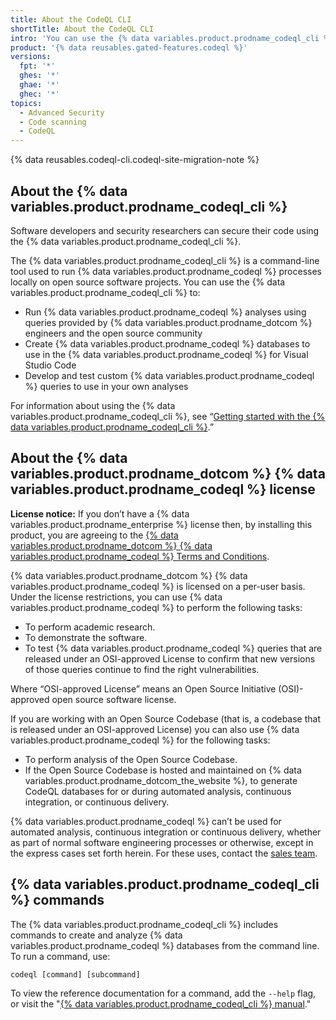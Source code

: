 ```yaml
---
title: About the CodeQL CLI
shortTitle: About the CodeQL CLI
intro: 'You can use the {% data variables.product.prodname_codeql_cli %} to run CodeQL processes locally on software projects.'
product: '{% data reusables.gated-features.codeql %}'
versions:
  fpt: '*'
  ghes: '*'
  ghae: '*'
  ghec: '*'
topics:
  - Advanced Security
  - Code scanning
  - CodeQL
---
```


{% data reusables.codeql-cli.codeql-site-migration-note %}

## About the {% data variables.product.prodname_codeql_cli %}

Software developers and security researchers can secure their code
using the {% data variables.product.prodname_codeql_cli %}.

The {% data variables.product.prodname_codeql_cli %} is a command-line tool used to run {% data variables.product.prodname_codeql %} processes locally on
open source software projects. You can use the {% data variables.product.prodname_codeql_cli %} to:

- Run {% data variables.product.prodname_codeql %} analyses using queries provided by {% data variables.product.prodname_dotcom %} engineers and the open
source community
- Create {% data variables.product.prodname_codeql %} databases to use in the {% data variables.product.prodname_codeql %} for Visual Studio Code
- Develop and test custom {% data variables.product.prodname_codeql %} queries to use in your own analyses

For information about using the {% data variables.product.prodname_codeql_cli %}, see
“[Getting started with the {% data variables.product.prodname_codeql_cli %}](/code-security/codeql-cli/using-the-codeql-cli/getting-started-with-the-codeql-cli).”

## About the {% data variables.product.prodname_dotcom %} {% data variables.product.prodname_codeql %} license

**License notice:** If you don’t have a {% data variables.product.prodname_enterprise %} license then, by installing this product, you are agreeing to the [{% data variables.product.prodname_dotcom %} {% data variables.product.prodname_codeql %} Terms and Conditions](https://securitylab.github.com/tools/codeql/license).

{% data variables.product.prodname_dotcom %} {% data variables.product.prodname_codeql %} is licensed on a per-user basis. Under the license restrictions, you can use {% data variables.product.prodname_codeql %} to perform the following tasks:

- To perform academic research.
- To demonstrate the software.
- To test {% data variables.product.prodname_codeql %} queries that are released under an OSI-approved License to confirm that new versions of those queries continue to find the right vulnerabilities.

Where “OSI-approved License” means an Open Source Initiative (OSI)-approved open source software license.

If you are working with an Open Source Codebase (that is, a codebase that is released under an OSI-approved License) you can also use {% data variables.product.prodname_codeql %} for the following tasks:

- To perform analysis of the Open Source Codebase.
- If the Open Source Codebase is hosted and maintained on {% data variables.product.prodname_dotcom_the_website %}, to generate CodeQL databases for or during automated analysis, continuous integration, or continuous delivery.

{% data variables.product.prodname_codeql %} can’t be used for automated analysis, continuous integration or continuous delivery, whether as part of normal software engineering processes or otherwise, except in the express cases set forth herein. For these uses, contact the [sales team](https://enterprise.github.com/contact).

## {% data variables.product.prodname_codeql_cli %} commands

The {% data variables.product.prodname_codeql_cli %} includes commands to create and analyze {% data variables.product.prodname_codeql %} databases from the
command line. To run a command, use:

```
codeql [command] [subcommand]
```

To view the reference documentation for a command, add the `--help` flag, or visit the
"[{% data variables.product.prodname_codeql_cli %} manual](https://codeql.github.com/docs/codeql-cli/manual/)."
